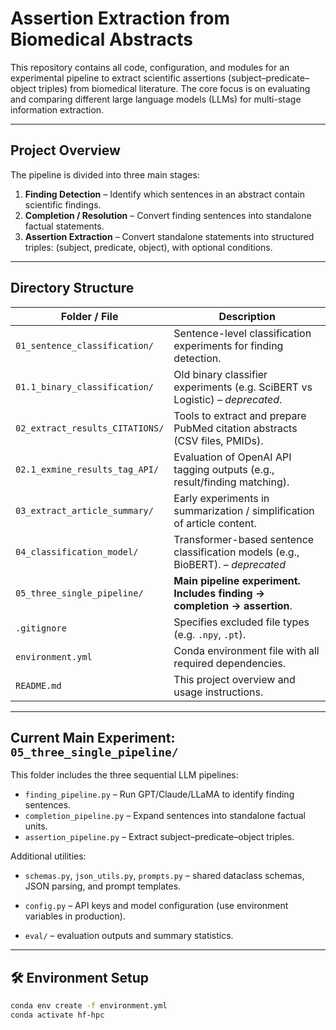 # Assertion Extraction from Biomedical Abstracts

This repository contains all code, configuration, and modules for an experimental pipeline to extract scientific assertions (subject–predicate–object triples) from biomedical literature. The core focus is on evaluating and comparing different large language models (LLMs) for multi-stage information extraction.

---

## Project Overview

The pipeline is divided into three main stages:

1. **Finding Detection** – Identify which sentences in an abstract contain scientific findings.
2. **Completion / Resolution** – Convert finding sentences into standalone factual statements.
3. **Assertion Extraction** – Convert standalone statements into structured triples: (subject, predicate, object), with optional conditions.

---

## Directory Structure

| Folder / File                      | Description                                                                 |
|-----------------------------------|-----------------------------------------------------------------------------|
| `01_sentence_classification/`     | Sentence-level classification experiments for finding detection.            |
| `01.1_binary_classification/`     | Old binary classifier experiments (e.g. SciBERT vs Logistic) – *deprecated*. |
| `02_extract_results_CITATIONS/`   | Tools to extract and prepare PubMed citation abstracts (CSV files, PMIDs). |
| `02.1_exmine_results_tag_API/`    | Evaluation of OpenAI API tagging outputs (e.g., result/finding matching).   |
| `03_extract_article_summary/`     | Early experiments in summarization / simplification of article content.    |
| `04_classification_model/`        | Transformer-based sentence classification models (e.g., BioBERT). – *deprecated*          |
| `05_three_single_pipeline/`       | **Main pipeline experiment. Includes finding → completion → assertion**.   |
| `.gitignore`                      | Specifies excluded file types (e.g. `.npy`, `.pt`).                         |
| `environment.yml`                 | Conda environment file with all required dependencies.                      |
| `README.md`                       | This project overview and usage instructions.                              |

---

## Current Main Experiment: `05_three_single_pipeline/`

This folder includes the three sequential LLM pipelines:

- `finding_pipeline.py` – Run GPT/Claude/LLaMA to identify finding sentences.
- `completion_pipeline.py` – Expand sentences into standalone factual units.
- `assertion_pipeline.py` – Extract subject–predicate–object triples.

Additional utilities:
- `schemas.py`, `json_utils.py`, `prompts.py` – shared dataclass schemas, JSON parsing, and prompt templates.
- `config.py` – API keys and model configuration (use environment variables in production).

- `eval/` – evaluation outputs and summary statistics.

---

## 🛠️ Environment Setup

```bash
conda env create -f environment.yml
conda activate hf-hpc
